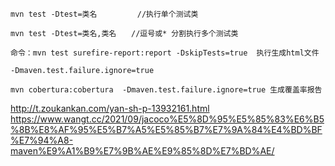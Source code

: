 
```aidl
mvn test -Dtest=类名         //执行单个测试类

mvn test -Dtest=类名,类名　　//逗号或* 分割执行多个测试类

命令：mvn test surefire-report:report -DskipTests=true  执行生成html文件

-Dmaven.test.failure.ignore=true

mvn cobertura:cobertura  -Dmaven.test.failure.ignore=true 生成覆盖率报告
```

http://t.zoukankan.com/yan-sh-p-13932161.html
https://www.wangt.cc/2021/09/jacoco%E5%8D%95%E5%85%83%E6%B5%8B%E8%AF%95%E5%B7%A5%E5%85%B7%E7%9A%84%E4%BD%BF%E7%94%A8-maven%E9%A1%B9%E7%9B%AE%E9%85%8D%E7%BD%AE/
